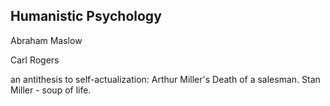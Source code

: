 ## Humanistic Psychology

Abraham Maslow 

Carl Rogers

an antithesis to self-actualization: Arthur Miller's Death of a salesman. Stan Miller - soup of life. 
